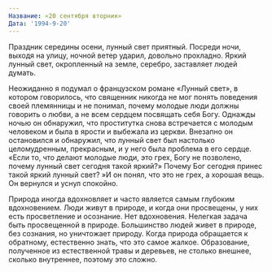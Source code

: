 ```yaml
---
Название: «20 сентября вторник»
Дата: '1994-9-20'
---
```


Праздник середины осени, лунный свет приятный. Посреди ночи, выходя на улицу, ночной ветер ударил, довольно прохладно. Яркий лунный свет, окропленный на земле, серебро, заставляет людей думать.

Неожиданно я подумал о французском романе «Лунный свет», в котором говорилось, что священник никогда не мог понять поведения своей племянницы и не понимал, почему молодые люди должны говорить о любви, а не всем сердцем посвящать себя Богу. Однажды ночью он обнаружил, что проститутка снова встречается с молодым человеком и была в ярости и выбежала из церкви. Внезапно он остановился и обнаружил, что лунный свет был настолько целомудренным, прекрасным, и у него была проблема в его сердце. «Если то, что делают молодые люди, это грех, Богу не позволено, почему лунный свет сегодня такой яркий?» Почему Бог сегодня принес такой яркий лунный свет? »И он понял, что это не грех, а хорошая вещь. Он вернулся и уснул спокойно.

Природа иногда вдохновляет и часто является самым глубоким вдохновением. Люди живут в природе, и когда они просвещены, у них есть просветление и осознание. Нет вдохновения. Нелегкая задача быть просвещенной в природе. Большинство людей живет в природе, без сознания, но уничтожает природу. Когда природа обращается к обратному, естественно знать, что это самое жалкое. Образование, полученное из естественной травы и деревьев, не столько внешнее, сколько внутреннее, поэтому это сложно.

